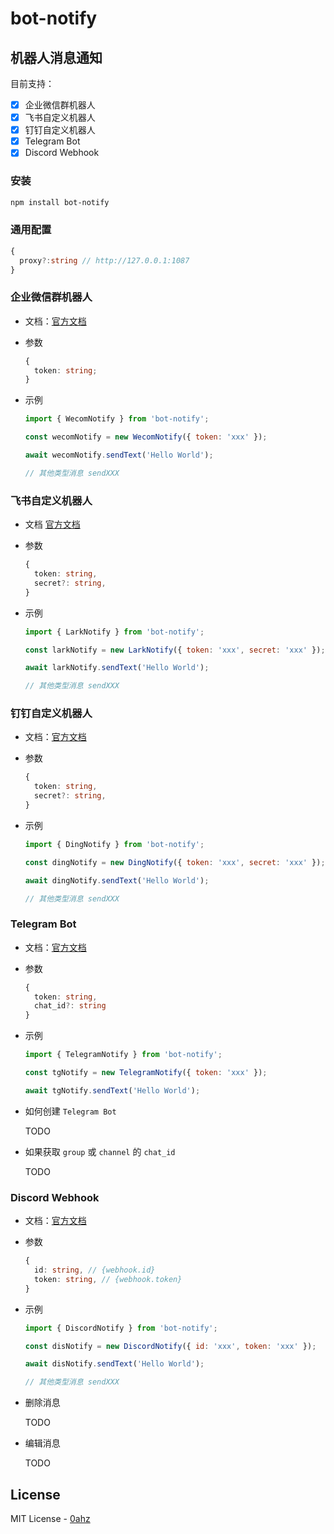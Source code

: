 # bot-notify

## 机器人消息通知

目前支持：

- [x] 企业微信群机器人
- [x] 飞书自定义机器人
- [x] 钉钉自定义机器人
- [x] Telegram Bot
- [x] Discord Webhook

### 安装

```bash
npm install bot-notify
```

### 通用配置

```ts
{
  proxy?:string // http://127.0.0.1:1087
}
```

### 企业微信群机器人

- 文档：[官方文档](https://open.work.weixin.qq.com/api/doc/90000/90136/91770)

- 参数

  ```ts
  {
    token: string;
  }
  ```

- 示例

  ```js
  import { WecomNotify } from 'bot-notify';

  const wecomNotify = new WecomNotify({ token: 'xxx' });

  await wecomNotify.sendText('Hello World');

  // 其他类型消息 sendXXX
  ```

### 飞书自定义机器人

- 文档 [官方文档](https://open.feishu.cn/document/ukTMukTMukTM/ucTM5YjL3ETO24yNxkj)

- 参数

  ```ts
  {
    token: string,
    secret?: string,
  }
  ```

- 示例

  ```js
  import { LarkNotify } from 'bot-notify';

  const larkNotify = new LarkNotify({ token: 'xxx', secret: 'xxx' });

  await larkNotify.sendText('Hello World');

  // 其他类型消息 sendXXX
  ```

### 钉钉自定义机器人

- 文档：[官方文档](https://developers.dingtalk.com/document/app/custom-robot-access)

- 参数

  ```ts
  {
    token: string,
    secret?: string,
  }
  ```

- 示例

  ```js
  import { DingNotify } from 'bot-notify';

  const dingNotify = new DingNotify({ token: 'xxx', secret: 'xxx' });

  await dingNotify.sendText('Hello World');

  // 其他类型消息 sendXXX
  ```

### Telegram Bot

- 文档：[官方文档](https://core.telegram.org/bots/api#sendmessage)

- 参数

  ```ts
  {
    token: string,
    chat_id?: string
  }
  ```

- 示例

  ```js
  import { TelegramNotify } from 'bot-notify';

  const tgNotify = new TelegramNotify({ token: 'xxx' });

  await tgNotify.sendText('Hello World');
  ```

- 如何创建 `Telegram Bot`

  TODO

- 如果获取 `group` 或 `channel` 的 `chat_id`

  TODO

### Discord Webhook

- 文档：[官方文档](https://discord.com/developers/docs/resources/webhook#execute-webhook)

- 参数

  ```ts
  {
    id: string, // {webhook.id}
    token: string, // {webhook.token}
  }
  ```

- 示例

  ```js
  import { DiscordNotify } from 'bot-notify';

  const disNotify = new DiscordNotify({ id: 'xxx', token: 'xxx' });

  await disNotify.sendText('Hello World');

  // 其他类型消息 sendXXX
  ```

- 删除消息

  TODO

- 编辑消息

  TODO

## License

MIT License - [0ahz](https://github.com/0ahz)

